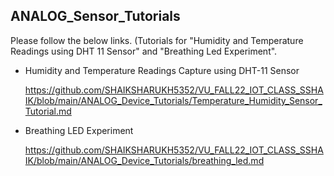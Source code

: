 ## ANALOG_Sensor_Tutorials

Please follow the below links. (Tutorials for "Humidity and Temperature Readings using DHT 11 Sensor" and "Breathing Led Experiment".

  - Humidity and Temperature Readings Capture using DHT-11 Sensor

    https://github.com/SHAIKSHARUKH5352/VU_FALL22_IOT_CLASS_SSHAIK/blob/main/ANALOG_Device_Tutorials/Temperature_Humidity_Sensor_Tutorial.md

  -  Breathing LED Experiment

     https://github.com/SHAIKSHARUKH5352/VU_FALL22_IOT_CLASS_SSHAIK/blob/main/ANALOG_Device_Tutorials/breathing_led.md
    
   
